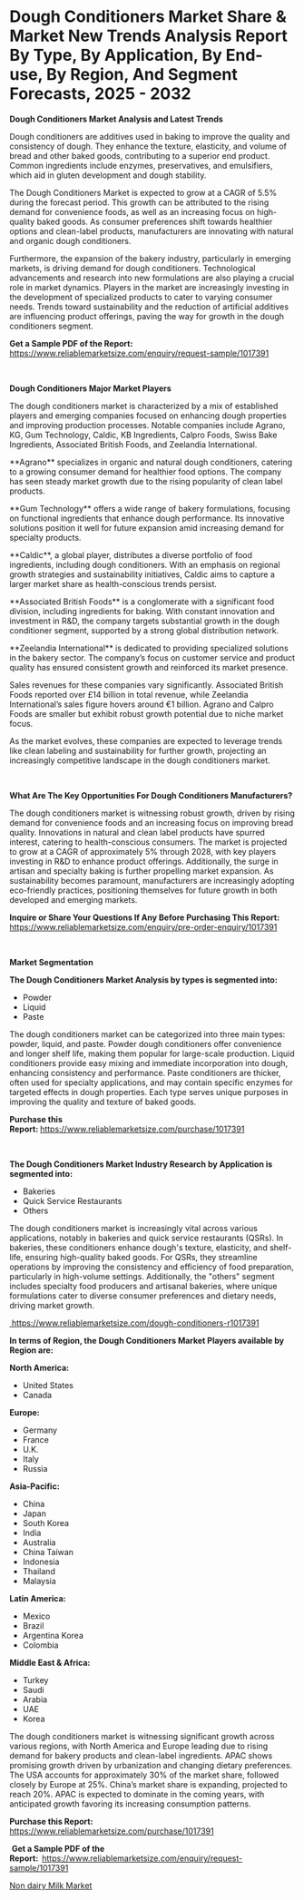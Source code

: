 <p><h1>Dough Conditioners Market Share & Market New Trends Analysis Report By Type, By Application, By End-use, By Region, And Segment Forecasts, 2025 - 2032</h1></p><p><strong>Dough Conditioners Market Analysis and Latest Trends</strong></p>
<p><p>Dough conditioners are additives used in baking to improve the quality and consistency of dough. They enhance the texture, elasticity, and volume of bread and other baked goods, contributing to a superior end product. Common ingredients include enzymes, preservatives, and emulsifiers, which aid in gluten development and dough stability.</p><p>The Dough Conditioners Market is expected to grow at a CAGR of 5.5% during the forecast period. This growth can be attributed to the rising demand for convenience foods, as well as an increasing focus on high-quality baked goods. As consumer preferences shift towards healthier options and clean-label products, manufacturers are innovating with natural and organic dough conditioners.</p><p>Furthermore, the expansion of the bakery industry, particularly in emerging markets, is driving demand for dough conditioners. Technological advancements and research into new formulations are also playing a crucial role in market dynamics. Players in the market are increasingly investing in the development of specialized products to cater to varying consumer needs. Trends toward sustainability and the reduction of artificial additives are influencing product offerings, paving the way for growth in the dough conditioners segment.</p></p>
<p><strong>Get a Sample PDF of the Report:&nbsp;</strong> <a href="https://www.reliablemarketsize.com/enquiry/request-sample/1017391?utm_campaign=2319&utm_medium=2&utm_source=Github&utm_content=ia&utm_term=14022025&utm_id=dough-conditioners">https://www.reliablemarketsize.com/enquiry/request-sample/1017391</a></p>
<p>&nbsp;</p>
<p><strong>Dough Conditioners Major Market Players</strong></p>
<p><p>The dough conditioners market is characterized by a mix of established players and emerging companies focused on enhancing dough properties and improving production processes. Notable companies include Agrano, KG, Gum Technology, Caldic, KB Ingredients, Calpro Foods, Swiss Bake Ingredients, Associated British Foods, and Zeelandia International.</p><p>**Agrano** specializes in organic and natural dough conditioners, catering to a growing consumer demand for healthier food options. The company has seen steady market growth due to the rising popularity of clean label products.</p><p>**Gum Technology** offers a wide range of bakery formulations, focusing on functional ingredients that enhance dough performance. Its innovative solutions position it well for future expansion amid increasing demand for specialty products.</p><p>**Caldic**, a global player, distributes a diverse portfolio of food ingredients, including dough conditioners. With an emphasis on regional growth strategies and sustainability initiatives, Caldic aims to capture a larger market share as health-conscious trends persist.</p><p>**Associated British Foods** is a conglomerate with a significant food division, including ingredients for baking. With constant innovation and investment in R&D, the company targets substantial growth in the dough conditioner segment, supported by a strong global distribution network.</p><p>**Zeelandia International** is dedicated to providing specialized solutions in the bakery sector. The company’s focus on customer service and product quality has ensured consistent growth and reinforced its market presence.</p><p>Sales revenues for these companies vary significantly. Associated British Foods reported over £14 billion in total revenue, while Zeelandia International’s sales figure hovers around €1 billion. Agrano and Calpro Foods are smaller but exhibit robust growth potential due to niche market focus.</p><p>As the market evolves, these companies are expected to leverage trends like clean labeling and sustainability for further growth, projecting an increasingly competitive landscape in the dough conditioners market.</p></p>
<p>&nbsp;</p>
<p><strong>What Are The Key Opportunities For Dough Conditioners Manufacturers?</strong></p>
<p><p>The dough conditioners market is witnessing robust growth, driven by rising demand for convenience foods and an increasing focus on improving bread quality. Innovations in natural and clean label products have spurred interest, catering to health-conscious consumers. The market is projected to grow at a CAGR of approximately 5% through 2028, with key players investing in R&D to enhance product offerings. Additionally, the surge in artisan and specialty baking is further propelling market expansion. As sustainability becomes paramount, manufacturers are increasingly adopting eco-friendly practices, positioning themselves for future growth in both developed and emerging markets.</p></p>
<p><strong>Inquire or Share Your Questions If Any Before Purchasing This Report:</strong> <a href="https://www.reliablemarketsize.com/enquiry/pre-order-enquiry/1017391?utm_campaign=2319&utm_medium=2&utm_source=Github&utm_content=ia&utm_term=14022025&utm_id=dough-conditioners">https://www.reliablemarketsize.com/enquiry/pre-order-enquiry/1017391</a></p>
<p>&nbsp;</p>
<p><strong>Market Segmentation</strong></p>
<p><strong>The Dough Conditioners Market Analysis by types is segmented into:</strong></p>
<p><ul><li>Powder</li><li>Liquid</li><li>Paste</li></ul></p>
<p><p>The dough conditioners market can be categorized into three main types: powder, liquid, and paste. Powder dough conditioners offer convenience and longer shelf life, making them popular for large-scale production. Liquid conditioners provide easy mixing and immediate incorporation into dough, enhancing consistency and performance. Paste conditioners are thicker, often used for specialty applications, and may contain specific enzymes for targeted effects in dough properties. Each type serves unique purposes in improving the quality and texture of baked goods.</p></p>
<p><strong>Purchase this Report:&nbsp;</strong><a href="https://www.reliablemarketsize.com/purchase/1017391?utm_campaign=2319&utm_medium=2&utm_source=Github&utm_content=ia&utm_term=14022025&utm_id=dough-conditioners">https://www.reliablemarketsize.com/purchase/1017391</a></p>
<p>&nbsp;</p>
<p><strong>The Dough Conditioners Market Industry Research by Application is segmented into:</strong></p>
<p><ul><li>Bakeries</li><li>Quick Service Restaurants</li><li>Others</li></ul></p>
<p><p>The dough conditioners market is increasingly vital across various applications, notably in bakeries and quick service restaurants (QSRs). In bakeries, these conditioners enhance dough's texture, elasticity, and shelf-life, ensuring high-quality baked goods. For QSRs, they streamline operations by improving the consistency and efficiency of food preparation, particularly in high-volume settings. Additionally, the "others" segment includes specialty food producers and artisanal bakeries, where unique formulations cater to diverse consumer preferences and dietary needs, driving market growth.</p></p>
<p><a href="https://www.reliablemarketsize.com/dough-conditioners-r1017391?utm_campaign=2319&utm_medium=2&utm_source=Github&utm_content=ia&utm_term=14022025&utm_id=dough-conditioners">&nbsp;https://www.reliablemarketsize.com/dough-conditioners-r1017391</a></p>
<p><strong>In terms of Region, the Dough Conditioners Market Players available by Region are:</strong></p>
<p>
    <p> <strong> North America: </strong>
        <ul>
            <li>United States</li>
            <li>Canada</li>
        </ul>
        </p> 
    <p> <strong> Europe: </strong>
        <ul>
            <li>Germany</li>
            <li>France</li>
            <li>U.K.</li>
            <li>Italy</li>
            <li>Russia</li>
        </ul>
        </p> 
    <p> <strong> Asia-Pacific: </strong>
        <ul>
            <li>China</li>
            <li>Japan</li>
            <li>South Korea</li>
            <li>India</li>
            <li>Australia</li>
            <li>China Taiwan</li>
            <li>Indonesia</li>
            <li>Thailand</li>
            <li>Malaysia</li>
        </ul>
        </p> 
    <p> <strong> Latin America: </strong>
        <ul>
            <li>Mexico</li>
            <li>Brazil</li>
            <li>Argentina Korea</li>
            <li>Colombia</li>
        </ul>
        </p> 
    <p> <strong> Middle East & Africa: </strong>
        <ul>
            <li>Turkey</li>
            <li>Saudi</li>
            <li>Arabia</li>
            <li>UAE</li>
            <li>Korea</li>
        </ul>
    </p>
    </p>
<p><p>The dough conditioners market is witnessing significant growth across various regions, with North America and Europe leading due to rising demand for bakery products and clean-label ingredients. APAC shows promising growth driven by urbanization and changing dietary preferences. The USA accounts for approximately 30% of the market share, followed closely by Europe at 25%. China’s market share is expanding, projected to reach 20%. APAC is expected to dominate in the coming years, with anticipated growth favoring its increasing consumption patterns.</p></p>
<p><strong>Purchase this Report: </strong><a href="https://www.reliablemarketsize.com/purchase/1017391?utm_campaign=2319&utm_medium=2&utm_source=Github&utm_content=ia&utm_term=14022025&utm_id=dough-conditioners">https://www.reliablemarketsize.com/purchase/1017391</a></p>
<p>&nbsp;<strong>Get a Sample PDF of the Report:&nbsp;&nbsp;</strong><a href="https://www.reliablemarketsize.com/enquiry/request-sample/1017391?utm_campaign=2319&utm_medium=2&utm_source=Github&utm_content=ia&utm_term=14022025&utm_id=dough-conditioners">https://www.reliablemarketsize.com/enquiry/request-sample/1017391</a></p>
<p><strong></strong></p>
<p><p><a href="https://github.com/tambraunrue691969/Market-Research-Report-List-1/blob/main/non-dairy-milk-market.md?utm_campaign=2319&utm_medium=2&utm_source=Github&utm_content=ia&utm_term=14022025&utm_id=dough-conditioners">Non dairy Milk Market</a></p></p>